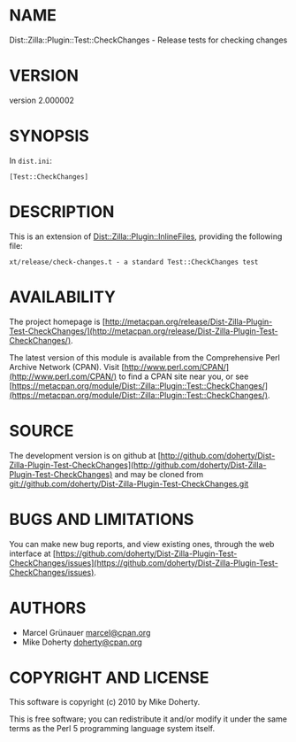 # NAME

Dist::Zilla::Plugin::Test::CheckChanges - Release tests for checking changes

# VERSION

version 2.000002

# SYNOPSIS

In `dist.ini`:

    [Test::CheckChanges]

# DESCRIPTION

This is an extension of [Dist::Zilla::Plugin::InlineFiles](http://search.cpan.org/perldoc?Dist::Zilla::Plugin::InlineFiles), providing the
following file:

    xt/release/check-changes.t - a standard Test::CheckChanges test

# AVAILABILITY

The project homepage is [http://metacpan.org/release/Dist-Zilla-Plugin-Test-CheckChanges/](http://metacpan.org/release/Dist-Zilla-Plugin-Test-CheckChanges/).

The latest version of this module is available from the Comprehensive Perl
Archive Network (CPAN). Visit [http://www.perl.com/CPAN/](http://www.perl.com/CPAN/) to find a CPAN
site near you, or see [https://metacpan.org/module/Dist::Zilla::Plugin::Test::CheckChanges/](https://metacpan.org/module/Dist::Zilla::Plugin::Test::CheckChanges/).

# SOURCE

The development version is on github at [http://github.com/doherty/Dist-Zilla-Plugin-Test-CheckChanges](http://github.com/doherty/Dist-Zilla-Plugin-Test-CheckChanges)
and may be cloned from [git://github.com/doherty/Dist-Zilla-Plugin-Test-CheckChanges.git](git://github.com/doherty/Dist-Zilla-Plugin-Test-CheckChanges.git)

# BUGS AND LIMITATIONS

You can make new bug reports, and view existing ones, through the
web interface at [https://github.com/doherty/Dist-Zilla-Plugin-Test-CheckChanges/issues](https://github.com/doherty/Dist-Zilla-Plugin-Test-CheckChanges/issues).

# AUTHORS

- Marcel Grünauer <marcel@cpan.org>
- Mike Doherty <doherty@cpan.org>

# COPYRIGHT AND LICENSE

This software is copyright (c) 2010 by Mike Doherty.

This is free software; you can redistribute it and/or modify it under
the same terms as the Perl 5 programming language system itself.
